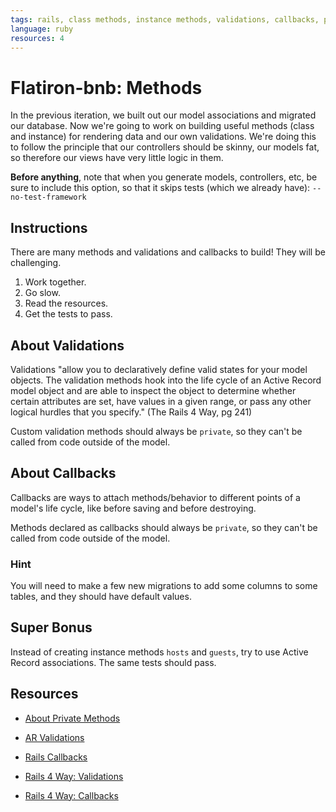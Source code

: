 ```yaml
---
tags: rails, class methods, instance methods, validations, callbacks, private methods, aliases
language: ruby
resources: 4
---
```


# Flatiron-bnb: Methods

In the previous iteration, we built out our model associations and migrated our database. Now we're going to work on building useful methods (class and instance) for rendering data and our own validations. We're doing this to follow the principle that our controllers should be skinny, our models fat, so therefore our views have very little logic in them.

<strong>Before anything</strong>, note that when you generate models, controllers, etc, be sure to include this option, so that it skips tests (which we already have): `--no-test-framework`

## Instructions

There are many methods and validations and callbacks to build! They will be challenging.

1. Work together.
2. Go slow.
3. Read the resources.
4. Get the tests to pass.

## About Validations

Validations "allow you to declaratively define valid states for your model objects. The validation methods hook into the life cycle of an Active Record model object and are able to inspect the object to determine whether certain attributes are set, have values in a given range, or pass any other logical hurdles that you specify." (The Rails 4 Way, pg 241)

Custom validation methods should always be `private`, so they can't be called from code outside of the model.

## About Callbacks

Callbacks are ways to attach methods/behavior to different points of a model's life cycle, like before saving and before destroying.

Methods declared as callbacks should always be `private`, so they can't be called from code outside of the model.

### Hint

You will need to make a few new migrations to add some columns to some tables, and they should have default values.

## Super Bonus

Instead of creating instance methods `hosts` and `guests`, try to use Active Record associations. The same tests should pass.

## Resources
* [About Private Methods](http://stackoverflow.com/a/4293330/2890716)

* [AR Validations](http://guides.rubyonrails.org/active_record_validations.html)

* [Rails Callbacks](http://api.rubyonrails.org/classes/ActiveRecord/Callbacks.html)
* [Rails 4 Way: Validations](http://beta-library.herokuapp.com/books/the-rails-4-way#page=247)
* [Rails 4 Way: Callbacks](http://beta-library.herokuapp.com/books/the-rails-4-way#page=273)

